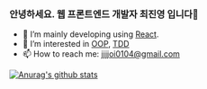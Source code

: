 ### 안녕하세요. 웹 프론트엔드 개발자 최진영 입니다👋

- 🌱 I’m mainly developing using [React]().
- 🤔 I’m interested in [OOP](), [TDD]()
- 📫 How to reach me: jjjjoi0104@gmail.com

[![Anurag's github stats](https://github-readme-stats.vercel.app/api?username=joi0104)](https://github.com/anuraghazra/github-readme-stats)
